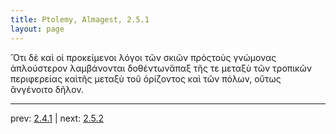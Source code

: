 ```yaml
---
title: Ptolemy, Almagest, 2.5.1
layout: page
---
```


Ὅτι δὲ καὶ οἱ προκείμενοι λόγοι τῶν σκιῶν πρὸςτοὺς γνώμονας ἁπλούστερον λαμβάνονται δοθέντωνἅπαξ τῆς τε μεταξὺ τῶν τροπικῶν περιφερείας καὶτῆς μεταξὺ τοῦ ὁρίζοντος καὶ τῶν πόλων, οὕτως ἂνγένοιτο δῆλον.

---

prev: [2.4.1](../2.4.1/) | next: [2.5.2](../2.5.2/)

